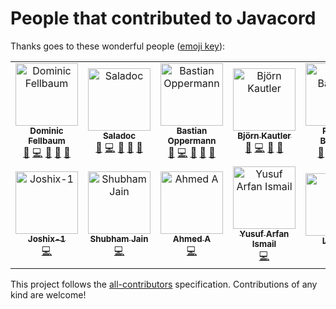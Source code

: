 # People that contributed to Javacord

Thanks goes to these wonderful people ([emoji key](https://allcontributors.org/docs/en/emoji-key)):

<!-- ALL-CONTRIBUTORS-LIST:START - Do not remove or modify this section -->
<!-- prettier-ignore-start -->
<!-- markdownlint-disable -->
<table>
  <tbody>
    <tr>
      <td align="center"><a href="https://github.com/felldo"><img src="https://avatars.githubusercontent.com/u/31566807?v=4?s=100" width="100px;" alt="Dominic Fellbaum"/><br /><sub><b>Dominic Fellbaum</b></sub></a><br /><a href="#maintenance-felldo" title="Maintenance">🚧</a> <a href="https://github.com/Javacord/Javacord/commits?author=felldo" title="Code">💻</a> <a href="https://github.com/Javacord/Javacord/commits?author=felldo" title="Documentation">📖</a> <a href="https://github.com/Javacord/Javacord/pulls?q=is%3Apr+reviewed-by%3Afelldo" title="Reviewed Pull Requests">👀</a> <a href="#question-felldo" title="Answering Questions">💬</a></td>
      <td align="center"><a href="https://github.com/Saladoc"><img src="https://avatars.githubusercontent.com/u/36816545?v=4?s=100" width="100px;" alt="Saladoc"/><br /><sub><b>Saladoc</b></sub></a><br /><a href="#maintenance-Saladoc" title="Maintenance">🚧</a> <a href="https://github.com/Javacord/Javacord/commits?author=Saladoc" title="Code">💻</a> <a href="https://github.com/Javacord/Javacord/commits?author=Saladoc" title="Documentation">📖</a> <a href="https://github.com/Javacord/Javacord/pulls?q=is%3Apr+reviewed-by%3ASaladoc" title="Reviewed Pull Requests">👀</a> <a href="#question-Saladoc" title="Answering Questions">💬</a></td>
      <td align="center"><a href="https://github.com/Bastian"><img src="https://avatars.githubusercontent.com/u/5033001?v=4?s=100" width="100px;" alt="Bastian Oppermann"/><br /><sub><b>Bastian Oppermann</b></sub></a><br /><a href="#maintenance-Bastian" title="Maintenance">🚧</a> <a href="https://github.com/Javacord/Javacord/commits?author=Bastian" title="Code">💻</a> <a href="https://github.com/Javacord/Javacord/commits?author=Bastian" title="Documentation">📖</a> <a href="https://github.com/Javacord/Javacord/pulls?q=is%3Apr+reviewed-by%3ABastian" title="Reviewed Pull Requests">👀</a> <a href="#question-Bastian" title="Answering Questions">💬</a></td>
      <td align="center"><a href="https://github.com/Vampire"><img src="https://avatars.githubusercontent.com/u/325196?v=4?s=100" width="100px;" alt="Björn Kautler"/><br /><sub><b>Björn Kautler</b></sub></a><br /><a href="#maintenance-Vampire" title="Maintenance">🚧</a> <a href="https://github.com/Javacord/Javacord/commits?author=Vampire" title="Code">💻</a> <a href="https://github.com/Javacord/Javacord/pulls?q=is%3Apr+reviewed-by%3AVampire" title="Reviewed Pull Requests">👀</a> <a href="#question-Vampire" title="Answering Questions">💬</a></td>
      <td align="center"><a href="https://github.com/bassner"><img src="https://avatars.githubusercontent.com/u/23171488?v=4?s=100" width="100px;" alt="Patrick Bassner"/><br /><sub><b>Patrick Bassner</b></sub></a><br /><a href="#maintenance-bassner" title="Maintenance">🚧</a> <a href="https://github.com/Javacord/Javacord/commits?author=bassner" title="Code">💻</a> <a href="https://github.com/Javacord/Javacord/pulls?q=is%3Apr+reviewed-by%3Abassner" title="Reviewed Pull Requests">👀</a> <a href="#question-bassner" title="Answering Questions">💬</a></td>
      <td align="center"><a href="https://github.com/Mysterypotatoguy"><img src="https://avatars.githubusercontent.com/u/17689082?v=4?s=100" width="100px;" alt="Mysterypotatoguy"/><br /><sub><b>Mysterypotatoguy</b></sub></a><br /><a href="#maintenance-Mysterypotatoguy" title="Maintenance">🚧</a> <a href="https://github.com/Javacord/Javacord/commits?author=Mysterypotatoguy" title="Code">💻</a> <a href="https://github.com/Javacord/Javacord/pulls?q=is%3Apr+reviewed-by%3AMysterypotatoguy" title="Reviewed Pull Requests">👀</a> <a href="#question-Mysterypotatoguy" title="Answering Questions">💬</a></td>
      <td align="center"><a href="https://wasdennnoch.me"><img src="https://avatars.githubusercontent.com/u/10065021?v=4?s=100" width="100px;" alt="Adrian Paschkowski"/><br /><sub><b>Adrian Paschkowski</b></sub></a><br /><a href="https://github.com/Javacord/Javacord/commits?author=wasdennnoch" title="Code">💻</a></td>
    </tr>
    <tr>
      <td align="center"><a href="https://github.com/Joshix-1"><img src="https://avatars.githubusercontent.com/u/57299889?v=4?s=100" width="100px;" alt="Joshix-1"/><br /><sub><b>Joshix-1</b></sub></a><br /><a href="https://github.com/Javacord/Javacord/commits?author=Joshix-1" title="Code">💻</a></td>
      <td align="center"><a href="http://shubhja.in"><img src="https://avatars.githubusercontent.com/u/23444368?v=4?s=100" width="100px;" alt="Shubham Jain"/><br /><sub><b>Shubham Jain</b></sub></a><br /><a href="https://github.com/Javacord/Javacord/commits?author=shubhwip" title="Code">💻</a></td>
      <td align="center"><a href="https://github.com/AhmedA1559"><img src="https://avatars.githubusercontent.com/u/95593064?v=4?s=100" width="100px;" alt="Ahmed A"/><br /><sub><b>Ahmed A</b></sub></a><br /><a href="https://github.com/Javacord/Javacord/commits?author=AhmedA1559" title="Code">💻</a></td>
      <td align="center"><a href="https://github.com/RealYusufIsmail"><img src="https://avatars.githubusercontent.com/u/67903886?v=4?s=100" width="100px;" alt="Yusuf Arfan Ismail"/><br /><sub><b>Yusuf Arfan Ismail</b></sub></a><br /><a href="https://github.com/Javacord/Javacord/commits?author=RealYusufIsmail" title="Code">💻</a></td>
      <td align="center"><a href="https://github.com/Lainika"><img src="https://avatars.githubusercontent.com/u/79374825?v=4?s=100" width="100px;" alt="Lainika"/><br /><sub><b>Lainika</b></sub></a><br /><a href="https://github.com/Javacord/Javacord/commits?author=Lainika" title="Documentation">📖</a></td>
      <td align="center"><a href="https://www.linkedin.com/in/haseebansari/"><img src="https://avatars.githubusercontent.com/u/47222685?v=4?s=100" width="100px;" alt="Haseeb Ansari"/><br /><sub><b>Haseeb Ansari</b></sub></a><br /><a href="https://github.com/Javacord/Javacord/commits?author=haseeb-xd" title="Documentation">📖</a></td>
    </tr>
  </tbody>
</table>

<!-- markdownlint-restore -->
<!-- prettier-ignore-end -->

<!-- ALL-CONTRIBUTORS-LIST:END -->

This project follows the [all-contributors](https://allcontributors.org) specification.
Contributions of any kind are welcome!
